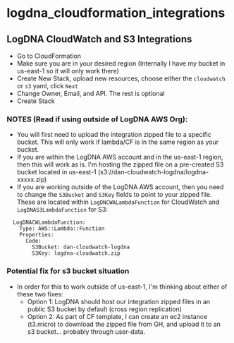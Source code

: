 # logdna_cloudformation_integrations

## LogDNA CloudWatch and S3 Integrations
- Go to CloudFormation
- Make sure you are in your desired region (Internally I have my bucket in us-east-1 so it will only work there)
- Create New Stack, upload new resources, choose either the `cloudwatch` or `s3` yaml, click `Next`
- Change Owner, Email, and API. The rest is optional
- Create Stack

### NOTES (Read if using outside of LogDNA AWS Org):
- You will first need to upload the integration zipped file to a specific bucket. This will only work if lambda/CF is in the same region as your bucket. 
- If you are within the LogDNA AWS account and in the us-east-1 region, then this will work as is. I'm hosting the zipped file on a pre-created S3 bucket located in us-east-1 (s3://dan-cloudwatch-logdna/logdna-xxxxx.zip)
- If you are working outside of the LogDNA AWS account, then you need to change the `S3Bucket` and `S3Key` fields to point to your zipped file. These are located within `LogDNCWALambdaFunction` for CloudWatch and `LogDNAS3LambdaFunction` for S3:
```
  LogDNACWLambdaFunction:
    Type: AWS::Lambda::Function
    Properties: 
      Code:     
        S3Bucket: dan-cloudwatch-logdna
        S3Key: logdna-cloudwatch.zip
```  
  

### Potential fix for s3 bucket situation 
- In order for this to work outside of us-east-1, I'm thinking about either of these two fixes: 
    - Option 1: LogDNA should host our integration zipped files in an public S3 bucket by default (cross region replication) 
    - Option 2: As part of CF template, I can create an ec2 instance (t3.micro) to download the zipped file from GH, and upload it to an s3 bucket... probably through user-data.
